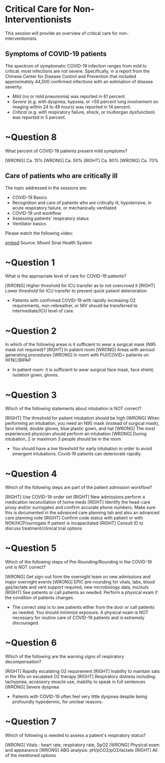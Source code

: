 # Critical Care for Non-Interventionists

This session will provide an overview of critical care for non-interventionists.

## Symptoms of COVID-19 patients

The spectrum of symptomatic COVID-19 infection ranges from mild to critical; most infections are not severe. Specifically, in a report from the Chinese Center for Disease Control and Prevention that included approximately 44,500 confirmed infections with an estimation of disease severity:

- *Mild* (no or mild pneumonia) was reported in 81 percent.
- *Severe* (e.g. with dyspnea, hypoxia, or >50 percent lung involvement on imaging within 24 to 48 hours) was reported in 14 percent.
- *Critical* (e.g. with respiratory failure, shock, or multiorgan dysfunction) was reported in 5 percent.

# ~Question 8
What percent of COVID-19 patients present mild symptoms?

[WRONG] Ca. 15%
[WRONG] Ca. 50%
[RIGHT] Ca. 80%
[WRONG] Ca. 70%

## Care of patients who are critically ill

The topic addressed in the sessions are:
* COVID-19 Basics
* Recognition and care of patients who are critically ill, hypotensive, in acute respiratory failure, or mechanically ventilated
* COVID-19 unit workflow
* Assessing patients' respiratory status
* Ventilator basics

Please watch the following video: 

[embed](https://www.youtube.com/watch?v=UaZw_ENCyf0&list=PLCT7BA-HcHljIaDw56FoqWILbqGCIxsmG)
Source: Mount Sinai Health System

# ~Question 1
What is the appropriate level of care for COVID-19 patients?

[WRONG] Higher threshold for ICU transfer as to not overcrowd it
[RIGHT] Lower threshold for ICU transfer to prevent quick patient deterioration

* Patients with confirmed COVID-19 with rapidly increasing O2 requirements, non-rebreather, or NIV should be transferred to intermediate/ICU level of care. 

# ~Question 2
In which of the following areas is it sufficient to wear a surgical mask (N95 mask not required)?
[RIGHT] In patient room
[WRONG] Areas with aerosol generating procedures
[WRONG] In room with PUI/COVID+ patients on HFNC/BIPAP
 
* In patient room: it is sufficient to wear surgical face mask, face shield, isolation gown, gloves.

# ~Question 3
Which of the following statements about intubation is NOT correct? 

[RIGHT] The threshold for patient intubation should be high
[WRONG] When performing an intubation, you need an N95 mask (instead of surgical mask), face shield, double gloves, blue plastic gown, and hat 
[WRONG] The most experienced physician should perform an intubation
[WRONG] During intubation, 2 or maximum 3 people should be in the room

* You should have a low threshold for early intubation in order to avoid emergent intubations. Covid-19 patients can deteriorate rapidly. 

# ~Question 4
Which of the following steps are part of the patient admission workflow?

[RIGHT] Use COVID-19-order set
[RIGHT] New admissions perform a medication reconciliation of home meds 
[RIGHT] Identify the head-care proxy and/or surrogates and confirm accurate phone numbers. Make sure this is documented in the advanced care planning tab and also an advanced care planning note
[RIGHT] Confirm code status with patient or with NOK/HCP/surrogate if patient is incapacitated
[RIGHT] Consult ID to discuss treatment/clinical trial options

# ~Question 5
Which of the following steps of Pre-Rounding/Rounding in the COVID-19 unit is NOT correct?

[WRONG] Get sign-out form the overnight team on new admissions and major overnight events
[WRONG] EPIC pre-rounding for vitals, labs, blood gas/lactate and vent support required, new microbiology data, ins/outs
[RIGHT] See patients or call patients as needed. Perform a physical exam if the condition of patients changes.

* The correct step is to see patients either from the door or call patients as needed. You should minimize exposure. A physical exam is NOT necessary for routine care of COVID-19 patients and is extremely discouraged.

# ~Question 6
Which of the following are the warning signs of respiratory decompensation? 

[RIGHT] Rapidly escalating O2 requirement 
[RIGHT] Inability to maintain sats in the 90s on escalated O2 therapy
[RIGHT] Respiratory distress including: tachypnea, accessory muscle use, inability to speak in full sentences
[WRONG] Severe dyspnea 

* Patients with COVID-19 often feel very little dyspnea despite being profoundly hypodermic, for unclear reasons.

# ~Question 7
Which of following is needed to assess a patient's respiratory status? 

[WRONG] Vitals : heart rate, respiratory rate, SpO2 
[WRONG] Physical exam and appearance
[WRONG] ABG analysis: pH/pCO2/pO2/lactate
[RIGHT] All of the mentioned options




